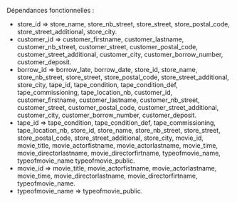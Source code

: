 Dépendances fonctionnelles :  
- store_id => store_name, store_nb_street, store_street, store_postal_code, store_street_additional, store_city.  
- customer_id => customer_firstname, customer_lastname, customer_nb_street, customer_street, customer_postal_code, customer_street_additional, customer_city,  customer_borrow_number, customer_deposit.  
- borrow_id => borrow_late, borrow_date, store_id, store_name, store_nb_street, store_street, store_postal_code, store_street_additional, store_city, tape_id, tape_condition, tape_condition_def, tape_commissioning, tape_location_nb, customer_id, customer_firstname, customer_lastname, customer_nb_street, customer_street, customer_postal_code, customer_street_additional, customer_city, customer_borrow_number, customer_deposit.  
- tape_id => tape_condition, tape_condition_def, tape_commissioning, tape_location_nb, store_id, store_name, store_nb_street, store_street, store_postal_code, store_street_additional, store_city, movie_id, movie_title, movie_actorfistname, movie_actorlastname, movie_time, movie_directorlastname, movie_directorfirtname, typeofmovie_name, typeofmovie_name typeofmovie_public.  
- movie_id => movie_title, movie_actorfistname, movie_actorlastname, movie_time, movie_directorlastname, movie_directorfirtname, typeofmovie_name.  
- typeofmovie_name => typeofmovie_public.  
